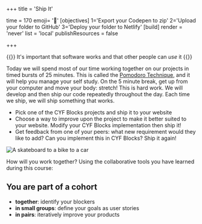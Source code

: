+++
title = 'Ship It'

time = 170
emoji= '🚢'
[objectives]
1='Export your Codepen to zip'
2='Upload your folder to GitHub'
3='Deploy your folder to Netlify'
[build]
  render = 'never'
  list = 'local'
  publishResources = false

+++

{{<note type="tip" title="Tip">}}
It's important that software works and that other people can _use_ it
{{</note>}}

Today we will spend most of our time working together on our projects in timed bursts of 25 minutes. This is called the [Pomodoro Technique](https://en.wikipedia.org/wiki/Pomodoro_Technique), and it will help you manage your self study. On the 5 minute break, get up from your computer and move your body: stretch! This is hard work. We will develop and then ship our code repeatedly throughout the day. Each time we ship, we will ship something that works.

- Pick one of the CYF Blocks projects and ship it to your website
- Choose a way to improve upon the project to make it better suited to your website. Modify your CYF Blocks implementation then ship it!
- Get feedback from one of your peers: what new requirement would they like to add? Can you implement this in CYF Blocks? Ship it again!

![A skateboard to a bike to a car](https://images.ctfassets.net/gw5wr8vzz44g/29ExmDybOIAqEuGMMAcs0w/a1d28f10aa9bbc18279eb7466f47acd4/ustwo_Thinks_crop.gif?w=1400 "Every iteration is an improvement on a working MVP")

How will you work together? Using the collaborative tools you have learned during this course:

## You are part of a cohort

- **together**: identify your blockers
- **in small groups**: define your goals as user stories
- **in pairs**: iteratively improve your products
